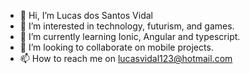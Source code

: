 - 👋 Hi, I’m Lucas dos Santos Vidal 
- 👀 I’m interested in technology, futurism, and games. 
- 🌱 I’m currently learning Ionic, Angular and typescript.
- 💞️ I’m looking to collaborate on mobile projects.
- 📫 How to reach me on lucasvidal123@hotmail.com

<!---
Lucasvidal123/Lucasvidal123 is a ✨ special ✨ repository because its `README.md` (this file) appears on your GitHub profile.
You can click the Preview link to take a look at your changes.
--->
